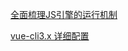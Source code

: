[全面梳理JS引擎的运行机制](https://mp.weixin.qq.com/s/bWGjZlBhlIfdSwRDK8XDHQ)

[vue-cli3.x 详细配置](https://juejin.cn/post/6844903714017247246)

